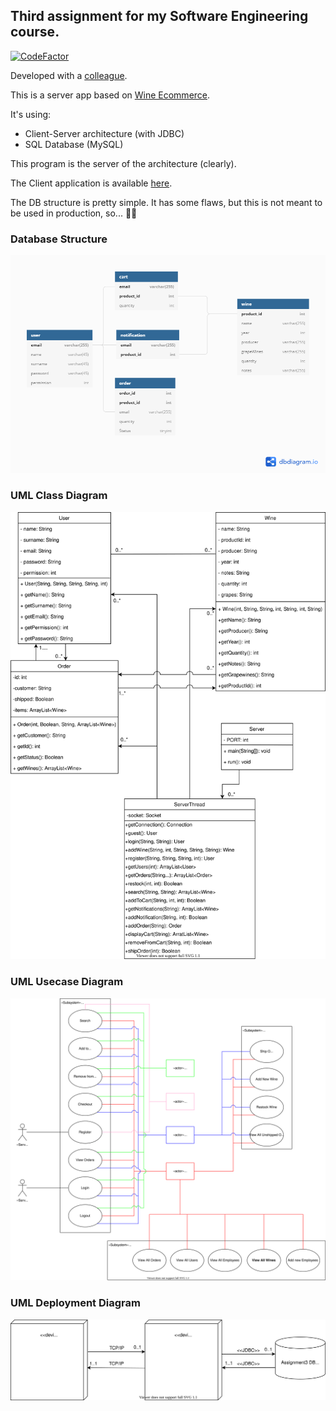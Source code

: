 ## Third assignment for my Software Engineering course.

[![CodeFactor](https://www.codefactor.io/repository/github/sclafus/ecommerce-server/badge)](https://www.codefactor.io/repository/github/sclafus/ecommerce-server)

Developed with a [colleague](https://github.com/marticaffa).

This is a server app based on [Wine Ecommerce](https://github.com/Sclafus/Wine-Ecommerce).

It's using:

-   Client-Server architecture (with JDBC)
-   SQL Database (MySQL)

This program is the server of the architecture (clearly).

The Client application is available [here](https://github.com/Sclafus/Ecommerce-GUI).

The DB structure is pretty simple. It has some flaws, but this is not meant to be used in production, so... 🤷‍♂️

### Database Structure
![Database Structure](db_structure.png)

### UML Class Diagram
![UML Class Diagram](UML/ClassDiagram.svg)

### UML Usecase Diagram
![UML Usecase Diagram](UML/UsecaseDiagram.svg)
### UML Deployment Diagram
![UML Deployment Diagram](UML/DeploymentDiagram.svg)